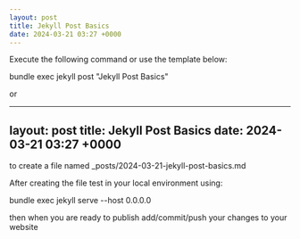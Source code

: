 ```yaml
---
layout: post
title: Jekyll Post Basics
date: 2024-03-21 03:27 +0000
---
```


Execute the following command or use the template below:

bundle exec jekyll post "Jekyll Post Basics"

or

---
layout: post
title: Jekyll Post Basics
date: 2024-03-21 03:27 +0000
---

to create a file named \_posts/2024-03-21-jekyll-post-basics.md

After creating the file test in your local environment using:

bundle exec jekyll serve --host 0.0.0.0

then when you are ready to publish add/commit/push your changes to your website
